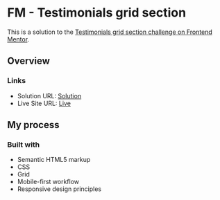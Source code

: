 # FM - Testimonials grid section

This is a solution to the [Testimonials grid section challenge on Frontend Mentor](https://www.frontendmentor.io/challenges/testimonials-grid-section-Nnw6J7Un7). 

## Overview


### Links

- Solution URL: [Solution](https://github.com/krishanprajapat23/fm-testimonials-grid)
- Live Site URL: [Live](https://krishanprajapat23.github.io/fm-testimonials-grid/)

## My process

### Built with

- Semantic HTML5 markup
- CSS
- Grid
- Mobile-first workflow
- Responsive design principles
